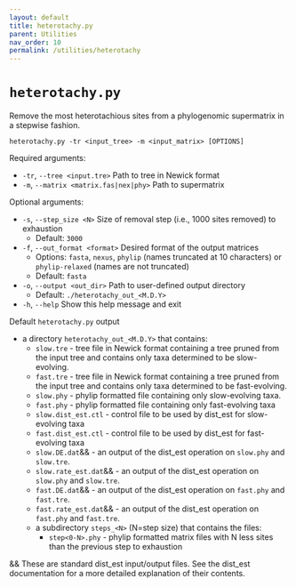 ```yaml
---
layout: default
title: heterotachy.py
parent: Utilities
nav_order: 10
permalink: /utilities/heterotachy
---
```


# `heterotachy.py`

Remove the most heterotachious sites from a phylogenomic supermatrix in a stepwise fashion.

`heterotachy.py -tr <input_tree> -m <input_matrix> [OPTIONS]`

Required arguments:
- `-tr`, `--tree <input.tre>` Path to tree in Newick format
- `-m`, `--matrix <matrix.fas|nex|phy>` Path to supermatrix

Optional arguments:
- `-s`, `--step_size <N>` Size of removal step (i.e., 1000 sites removed) to exhaustion
  - Default: `3000`
- `-f`, `--out_format <format>` Desired format of the output matrices
  - Options: `fasta`, `nexus`, `phylip` (names truncated at 10 characters) or `phylip-relaxed` (names are not truncated)
  - Default: `fasta`
- `-o`, `--output <out_dir>` Path to user-defined output directory
  - Default: `./heterotachy_out_<M.D.Y>`
- `-h`, `--help` Show this help message and exit

Default `heterotachy.py` output
- a directory `heterotachy_out_<M.D.Y>` that contains:
  - `slow.tre` - tree file in Newick format containing a tree pruned from the input tree and contains only taxa determined to be slow-evolving.
  - `fast.tre` - tree file in Newick format containing a tree pruned from the input tree and contains only taxa determined to be fast-evolving.
  - `slow.phy` - phylip formatted file containing only slow-evolving taxa.
  - `fast.phy` - phylip formatted file containing only fast-evolving taxa
  - `slow.dist_est.ctl` - control file to be used by dist_est for slow-evolving taxa
  - `fast.dist_est.ctl` - control file to be used by dist_est for fast-evolving taxa
  - `slow.DE.dat`&& - an output of the dist_est operation on `slow.phy` and `slow.tre`.
  - `slow.rate_est.dat`&& - an output of the dist_est operation on `slow.phy` and `slow.tre`.
  - `fast.DE.dat`&& - an output of the dist_est operation on `fast.phy` and `fast.tre`.
  - `fast.rate_est.dat`&& - an output of the dist_est operation on `fast.phy` and `fast.tre`.
  - a subdirectory `steps_<N>` (N=step size) that contains the files:
    - `step<0-N>.phy` - phylip formatted matrix files with N less sites than the previous step to exhaustion

&& These are standard dist_est input/output files. See the dist_est documentation for a more detailed explanation of their contents.